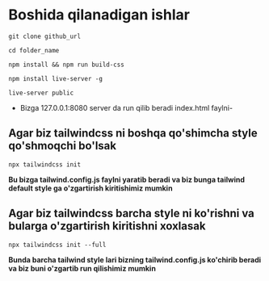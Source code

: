 # Boshida qilanadigan ishlar 

```
git clone github_url

cd folder_name

npm install && npm run build-css

npm install live-server -g

live-server public
```

- Bizga 127.0.0.1:8080 server da run qilib beradi index.html faylni-

## Agar biz tailwindcss ni boshqa qo'shimcha style qo'shmoqchi bo'lsak 

```
npx tailwindcss init 
```

**Bu bizga tailwind.config.js faylni yaratib beradi va biz bunga tailwind default style ga o'zgartirish kiritishimiz mumkin**

## Agar biz tailwindcss barcha style ni ko'rishni va bularga o'zgartirish kiritishni xoxlasak

```
npx tailwindcss init --full
```

**Bunda barcha tailwind style lari bizning tailwind.config.js ko'chirib beradi va biz buni o'zgartib run qilishimiz mumkin**